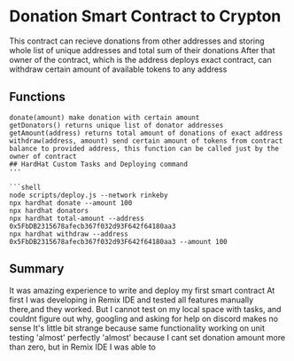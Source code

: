 # Donation Smart Contract to Crypton

This contract can recieve donations from other addresses and storing whole list of unique addresses and total sum of their donations
After that owner of the contract, which is the address deploys exact contract, can withdraw certain amount of available tokens to any address

## Functions
```shell
donate(amount) make donation with certain amount
getDonators() returns unique list of donator addresses
getAmount(address) returns total amount of donations of exact address
withdraw(address, amount) send certain amount of tokens from contract balance to provided address, this function can be called just by the owner of contract
## HardHat Custom Tasks and Deploying command
'''

```shell
node scripts/deploy.js --network rinkeby
npx hardhat donate --amount 100
npx hardhat donators
npx hardhat total-amount --address 0x5FbDB2315678afecb367f032d93F642f64180aa3
npx hardhat withdraw --address 0x5FbDB2315678afecb367f032d93F642f64180aa3 --amount 100
```
## Summary
It was amazing experience to write and deploy my first smart contract
At first I was developing in Remix IDE and tested all features manually there,and they worked.
But I cannot test on my local space with tasks, and couldnt figure out why, googling and asking for help on discord makes no sense
It's little bit strange because same functionality working on unit testing 'almost' perfectly
'almost' because I cant set donation amount more than zero, but in Remix IDE I was able to
